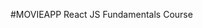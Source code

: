 #MOVIEAPP
React JS Fundamentals Course

 <!-- },
  "scripts": {
    "start": "react-scripts start",
    "build": "react-scripts build" -->